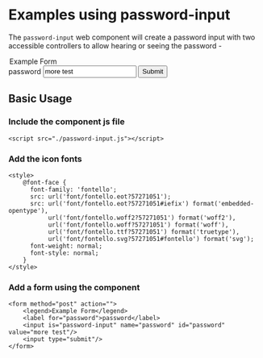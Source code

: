 # Examples using password-input

The `password-input` web component will create a password input with two accessible controllers to allow hearing or seeing the password  -
<style markdown="0">
@font-face {
    font-family: 'fontello';
    src: url('font/fontello.eot?57271051');
    src: url('font/fontello.eot?57271051#iefix') format('embedded-opentype'),
    url('font/fontello.woff2?57271051') format('woff2'),
    url('font/fontello.woff?57271051') format('woff'),
    url('font/fontello.ttf?57271051') format('truetype'),
    url('font/fontello.svg?57271051#fontello') format('svg');
    font-weight: normal;
    font-style: normal;
}
input {
    min-height: 24px;
}
</style>
<script type="text/javascript" src="./password-input.js" markdown="0"></script>

<form method="post" action="" markdown="0">
    <legend>Example Form</legend>
    <label for="password">password</label>
    <input is="password-input" name="password" id="password" value="more test"/>
    <input type="submit"/>
</form>

## Basic Usage

### Include the component js file
```html5
<script src="./password-input.js"></script>
```

### Add the icon fonts
```html5
<style>
    @font-face {
      font-family: 'fontello';
      src: url('font/fontello.eot?57271051');
      src: url('font/fontello.eot?57271051#iefix') format('embedded-opentype'),
           url('font/fontello.woff2?57271051') format('woff2'),
           url('font/fontello.woff?57271051') format('woff'),
           url('font/fontello.ttf?57271051') format('truetype'),
           url('font/fontello.svg?57271051#fontello') format('svg');
      font-weight: normal;
      font-style: normal;
    }
</style>
```

### Add a form using the component
```html5
<form method="post" action="">
    <legend>Example Form</legend>
    <label for="password">password</label>
    <input is="password-input" name="password" id="password" value="more test"/>
    <input type="submit"/>
</form>
````
